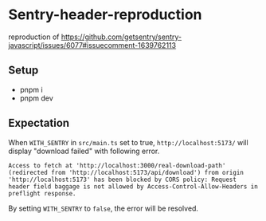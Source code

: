 # Sentry-header-reproduction

reproduction of https://github.com/getsentry/sentry-javascript/issues/6077#issuecomment-1639762113

## Setup

- pnpm i
- pnpm dev

## Expectation

When `WITH_SENTRY` in `src/main.ts` set to true, `http://localhost:5173/` will display "download failed" with following error.

```
Access to fetch at 'http://localhost:3000/real-download-path' (redirected from 'http://localhost:5173/api/download') from origin 'http://localhost:5173' has been blocked by CORS policy: Request header field baggage is not allowed by Access-Control-Allow-Headers in preflight response.
```

By setting `WITH_SENTRY` to `false`, the error will be resolved.